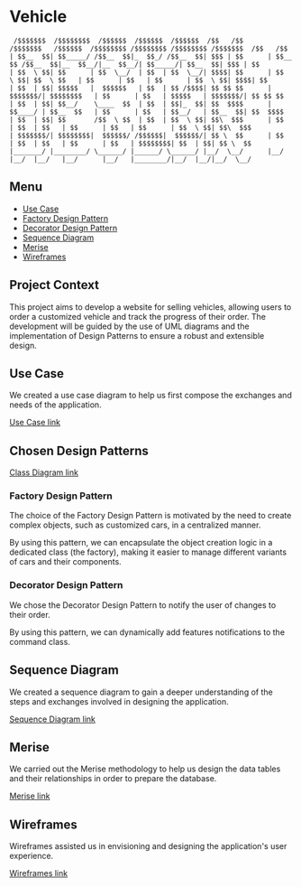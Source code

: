 # Vehicle

```
 /$$$$$$$  /$$$$$$$$  /$$$$$$  /$$$$$$  /$$$$$$  /$$   /$$       /$$$$$$$   /$$$$$$  /$$$$$$$$ /$$$$$$$$ /$$$$$$$$ /$$$$$$$  /$$   /$$
| $$__  $$| $$_____/ /$$__  $$|_  $$_/ /$$__  $$| $$$ | $$      | $$__  $$ /$$__  $$|__  $$__/|__  $$__/| $$_____/| $$__  $$| $$$ | $$
| $$  \ $$| $$      | $$  \__/  | $$  | $$  \__/| $$$$| $$      | $$  \ $$| $$  \ $$   | $$      | $$   | $$      | $$  \ $$| $$$$| $$
| $$  | $$| $$$$$   |  $$$$$$   | $$  | $$ /$$$$| $$ $$ $$      | $$$$$$$/| $$$$$$$$   | $$      | $$   | $$$$$   | $$$$$$$/| $$ $$ $$
| $$  | $$| $$__/    \____  $$  | $$  | $$|_  $$| $$  $$$$      | $$____/ | $$__  $$   | $$      | $$   | $$__/   | $$__  $$| $$  $$$$
| $$  | $$| $$       /$$  \ $$  | $$  | $$  \ $$| $$\  $$$      | $$      | $$  | $$   | $$      | $$   | $$      | $$  \ $$| $$\  $$$
| $$$$$$$/| $$$$$$$$|  $$$$$$/ /$$$$$$|  $$$$$$/| $$ \  $$      | $$      | $$  | $$   | $$      | $$   | $$$$$$$$| $$  | $$| $$ \  $$
|_______/ |________/ \______/ |______/ \______/ |__/  \__/      |__/      |__/  |__/   |__/      |__/   |________/|__/  |__/|__/  \__/
```

## Menu

<ul>
    <li>
        <a href="#use-case">Use Case</a>
    </li>
    <li>
        <a href="#factory-design-pattern">Factory Design Pattern</a>
    </li>
    <li>
        <a href="#decorator-design-pattern">Decorator Design Pattern</a>
    </li>
    <li>
        <a href="#sequence-diagram">Sequence Diagram</a>
    </li>
    <li>
        <a href="#merise">Merise</a>
    </li>
    <li>
        <a href="#wireframes">Wireframes</a>
    </li>
</ul>


## Project Context

This project aims to develop a website for selling vehicles, allowing users to order a customized vehicle and track the progress of their order. The development will be guided by the use of UML diagrams and the implementation of Design Patterns to ensure a robust and extensible design.

## Use Case

We created a use case diagram to help us first compose the exchanges and needs of the application.

<a href="https://github.com/monsuAymeric/Vehicle/blob/develop/Diagrams/UseCase.drawio.png" target="_blank" rel="noopener noreferrer">Use Case link</a>

## Chosen Design Patterns

<a href="https://github.com/monsuAymeric/Vehicle/blob/develop/Diagrams/ClassDiagram.drawio.png" target="_blank" rel="noopener noreferrer">Class Diagram link</a>

### Factory Design Pattern

The choice of the Factory Design Pattern is motivated by the need to create complex objects, such as customized cars, in a centralized manner.

By using this pattern, we can encapsulate the object creation logic in a dedicated class (the factory), making it easier to manage different variants of cars and their components.

### Decorator Design Pattern

We chose the Decorator Design Pattern to notify the user of changes to their order.

By using this pattern, we can dynamically add features notifications to the command class.

## Sequence Diagram

We created a sequence diagram to gain a deeper understanding of the steps and exchanges involved in designing the application.

<a href="https://github.com/monsuAymeric/Vehicle/tree/develop/Wireframe" target="_blank" rel="noopener noreferrer">Sequence Diagram link</a>

## Merise

We carried out the Merise methodology to help us design the data tables and their relationships in order to prepare the database.

<a href="https://github.com/monsuAymeric/Vehicle/tree/develop/Merise" target="_blank" rel="noopener noreferrer">Merise link</a>

## Wireframes

Wireframes assisted us in envisioning and designing the application's user experience.

<a href="https://github.com/monsuAymeric/Vehicle/tree/develop/Wireframe" target="_blank" rel="noopener noreferrer">Wireframes link</a>
